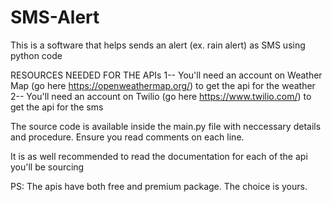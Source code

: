 # SMS-Alert
This is a software that helps sends an alert (ex. rain alert) as SMS using python code

RESOURCES NEEDED FOR THE APIs
1-- You'll need an account on Weather Map (go here https://openweathermap.org/) to get the api for the weather
2-- You'll need an account on Twilio (go here https://www.twilio.com/) to get the api for the sms 

The source code is available inside the main.py file with neccessary details and procedure. Ensure you read comments on each line.

It is as well recommended to read the documentation for each of the api you'll be sourcing

PS: The apis have both free and premium package. The choice is yours. 
